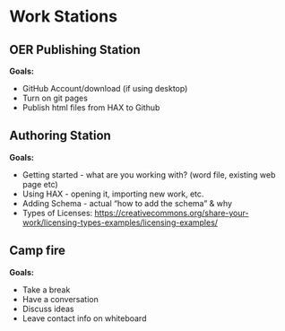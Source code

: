 # Work Stations

## OER Publishing Station 

**Goals:**

- GitHub Account/download \(if using desktop\) 
- Turn on git pages 
- Publish html files from HAX to Github

## Authoring Station 

**Goals:**

- Getting started - what are you working with? \(word file, existing web page etc\) 
- Using HAX - opening it, importing new work, etc. 
- Adding Schema - actual “how to add the schema” & why 
- Types of Licenses: https://creativecommons.org/share-your-work/licensing-types-examples/licensing-examples/

## Camp fire

**Goals:**

- Take a break
- Have a conversation
- Discuss ideas 
- Leave contact info on whiteboard













